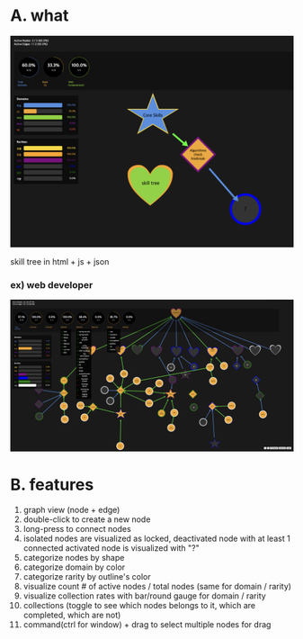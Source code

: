 # A. what

![](images/2024-12-27-03-11-08.png)

skill tree in html + js + json

### ex) web developer

![](images/2024-12-31-20-32-33.png)


# B. features

1. graph view (node + edge)
2. double-click to create a new node
3. long-press to connect nodes
4. isolated nodes are visualized as locked, deactivated node with at least 1 connected activated node is visualized with "?"
5. categorize nodes by shape
6. categorize domain by color
7. categorize rarity by outline's color
8. visualize count # of active nodes / total nodes (same for domain / rarity)
9. visualize collection rates with bar/round gauge for domain / rarity
10. collections (toggle to see which nodes belongs to it, which are completed, which are not)
11. command(ctrl for window) + drag to select multiple nodes for drag

